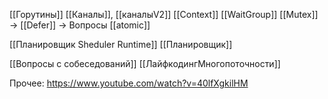 [[Горутины]]
[[Каналы]], [[каналыV2]]
[[Context]]
[[WaitGroup]]
[[Mutex]] -> 
[[Defer]] -> Вопросы
[[atomic]]


[[Планировщик Sheduler Runtime]]
[[Планировщик]]

[[Вопросы с собеседований]]
[[ЛайфкодингМногопоточности]]


Прочее:
https://www.youtube.com/watch?v=40lfXgkilHM